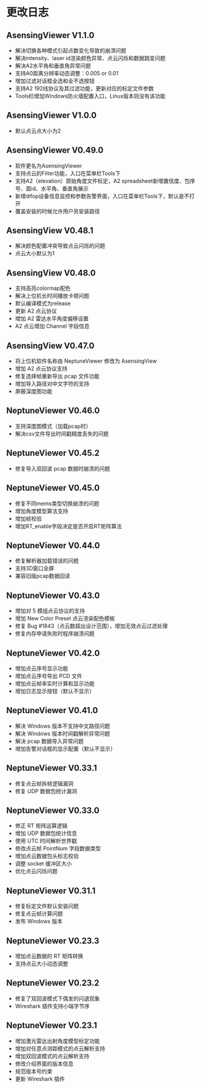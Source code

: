 # 更改日志

## AsensingViewer V1.1.0

- 解决切换各种模式引起点数变化导致的崩溃问题
- 解决intensity、laser id渲染颜色异常、点云闪烁和数据跳变问题
- 解决A2水平角和垂直角异常问题
- 支持A0距离分辨率动态调整：0.005 or 0.01
- 增加过滤对话框全选和全不选按钮
- 支持A2 192线协议及其过滤功能，更新对应的标定文件参数
- Tools栏增加Windows防火墙配置入口，Linux版本则没有该功能

## AsensingViewer V1.0.0

- 默认点云点大小为2

## AsensingViewer V0.49.0

- 软件更名为AsensingViewer
- 支持点云的Filter功能，入口在菜单栏Tools下
- 支持A2（elevation）原始角度文件标定，A2 spreadsheet新增置信度、包序号、面id、水平角、垂直角展示
- 新增difop设备信息监控和参数告警界面，入口在菜单栏Tools下，默认是不打开
- 覆盖安装的时候允许用户另安装路径

## AsensingView V0.48.1

- 解决颜色配置冲突导致点云闪烁的问题
- 点云大小默认为1

## AsensingView V0.48.0

- 支持高亮colormap配色
- 解决上位机长时间播放卡顿问题
- 默认编译模式为release
- 更新 A2 点云协议
- 增加 A2 雷达水平角度偏移设置
- A2 点云增加 Channel 字段信息

## AsensingView V0.47.0

- 将上位机软件名称由 NeptuneViewer 修改为 AsensingView
- 增加 A2 点云协议支持
- 修复选择帧重新导出 pcap 文件功能
- 增加导入路径对中文字符的支持
- 屏蔽深度图功能

## NeptuneViewer V0.46.0

- 支持深度图模式（加载pcap时）
- 解决csv文件导出时间戳精度丢失的问题

## NeptuneViewer V0.45.2

- 修复导入双回波 pcap 数据时崩溃的问题

## NeptuneViewer V0.45.0

- 修复不同mems类型切换崩溃的问题
- 增加角度模型算法支持
- 增加帧校验
- 增加RT_enable字段决定是否开启RT矩阵算法

## NeptuneViewer V0.44.0

- 修复解析器加载错误的问题
- 支持3D窗口全屏
- 兼容旧版pcap数据回读

## NeptuneViewer V0.43.0

- 增加对 5 模组点云协议的支持
- 增加 New Color Preset 点云渲染配色模板
- 修复 Bug #1843（点云数超出设计范围），增加无效点云过滤处理
- 修复内存申请失败时程序崩溃问题

## NeptuneViewer V0.42.0

- 增加点云序号显示功能
- 增加点云序号导出 PCD 文件
- 增加点云帧率实时计算和显示功能
- 增加日志显示按钮（默认不显示）

## NeptuneViewer V0.41.0

- 解决 Windows 版本不支持中文路径问题
- 解决 Windows 版本时间戳解析异常问题
- 解决 pcap 数据导入异常问题
- 增加告警对话框的显示配置（默认不显示）

## NeptuneViewer V0.33.1

- 修复点云帧拆帧逻辑漏洞
- 修复 UDP 数据包统计漏洞

## NeptuneViewer V0.33.0

- 修正 RT 矩阵运算逻辑
- 增加 UDP 数据包统计信息
- 使用 UTC 时间解析世界戳
- 修改点云帧 PointNum 字段数据类型
- 增加点云数据包头标志校验
- 调整 socket 缓冲区大小
- 优化点云闪烁问题

## NeptuneViewer V0.31.1

- 修复标定文件默认安装问题
- 修复点云帧计算问题
- 发布 Windows 版本

## NeptuneViewer V0.23.3

- 增加点云数据的 RT 矩阵转换
- 支持点云大小动态调整

## NeptuneViewer V0.23.2

- 修复了双回波模式下偶发的闪退现象
- Wireshark 插件支持小端字节序

## NeptuneViewer V0.23.1

- 增加激光雷达出射角度模型标定功能
- 增加对任意点测距模式的点云解析支持
- 增加双回波模式的点云解析支持
- 修改介绍界面的版本信息
- 规范版本号约束
- 更新 Wireshark 插件

